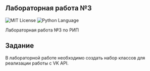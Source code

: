 ## Лабораторная работа №3
<img src="http://img.shields.io/badge/license-MIT-brightgreen.svg" alt="MIT License"> <img src="https://img.shields.io/badge/language-Python-green.svg" alt="Python Language">

Лабораторная работа №3 по РИП

## Задание

В лабораторной работе необходимо создать набор классов для реализации работы с VK API.
